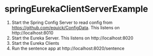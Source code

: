 # springEurekaClientServerExample

1. Start the Spring Config Server to read config from https://github.com/equick/ConfigData. This listens on http://localhost:8010
2. Start the Eureka Server. This listens on http://localhost:8020
3. Start the Eureka Clients
4. Run the sentence app at http://localhost:8020/sentence
